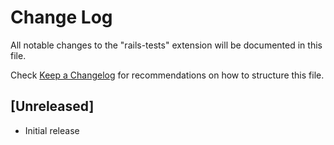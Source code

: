 # Change Log

All notable changes to the "rails-tests" extension will be documented in this file.

Check [Keep a Changelog](http://keepachangelog.com/) for recommendations on how to structure this file.

## [Unreleased]

- Initial release